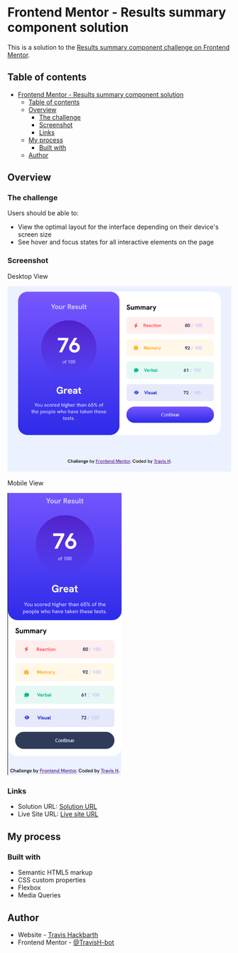 # Frontend Mentor - Results summary component solution

This is a solution to the [Results summary component challenge on Frontend Mentor](https://www.frontendmentor.io/challenges/results-summary-component-CE_K6s0maV).

## Table of contents

- [Frontend Mentor - Results summary component solution](#frontend-mentor---results-summary-component-solution)
  - [Table of contents](#table-of-contents)
  - [Overview](#overview)
    - [The challenge](#the-challenge)
    - [Screenshot](#screenshot)
    - [Links](#links)
  - [My process](#my-process)
    - [Built with](#built-with)
  - [Author](#author)


## Overview

### The challenge

Users should be able to:

- View the optimal layout for the interface depending on their device's screen size
- See hover and focus states for all interactive elements on the page

### Screenshot

Desktop View

![](./design/results-summary-component-1.png)

Mobile View

![](./design/results-summary-component-2.png)


### Links

- Solution URL: [Solution URL](https://github.com/TravisH-bot/results-summary-component-main)
- Live Site URL: [Live site URL](https://travish-bot.github.io/results-summary-component-main/)

## My process

### Built with

- Semantic HTML5 markup
- CSS custom properties
- Flexbox
- Media Queries

## Author

- Website - [Travis Hackbarth](https://travish-bot.github.io/My-Portfolio/)
- Frontend Mentor - [@TravisH-bot](https://www.frontendmentor.io/profile/TravisH-bot)

